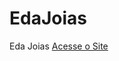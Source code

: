 # EdaJoias
 Eda Joias
 <a href="https://daniela1972-v.github.io/EdaJoias/index.html">Acesse o Site</a>
